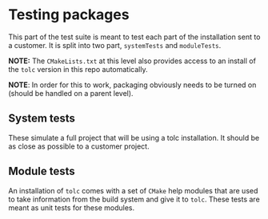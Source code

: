 # Testing packages #

This part of the test suite is meant to test each part of the installation sent to a customer. It is split into two part, `systemTests` and `moduleTests`.

**NOTE:** The `CMakeLists.txt` at this level also provides access to an install of the `tolc` version in this repo automatically.

**NOTE**: In order for this to work, packaging obviously needs to be turned on (should be handled on a parent level).

## System tests ##

These simulate a full project that will be using a tolc installation. It should be as close as possible to a customer project.

## Module tests ##

An installation of `tolc` comes with a set of `CMake` help modules that are used to take information from the build system and give it to `tolc`. These tests are meant as unit tests for these modules.
